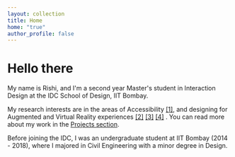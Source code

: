 ```yaml
---
layout: collection
title: Home
home: "true"
author_profile: false
---
```


# Hello there

My name is Rishi, and I'm a second year Master's student in Interaction Design at the IDC School of Design, IIT Bombay.

My research interests are in the areas of Accessibility [[1]](/projects/nonvisualinterfaces), and designing for Augmented and Virtual Reality experiences [[2]](/projects/artwo) [[3]](/projects/creativityvr) [[4]](/projects/musicvr) . You can read more about my work in the [Projects section](/projects/).

Before joining the IDC, I was an undergraduate student at IIT Bombay (2014 - 2018), where I majored in Civil Engineering with a minor degree in Design.
